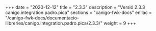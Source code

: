 +++
date        = "2020-12-12"
title       = "2.3.3"
description = "Versió 2.3.3 canigo.integration.padro.pica"
sections    = "canigo-fwk-docs"
enllac		= "/canigo-fwk-docs/documentacio-llibreries/canigo.integration.padro.pica/2.3.3/"
weight		= 9
+++
